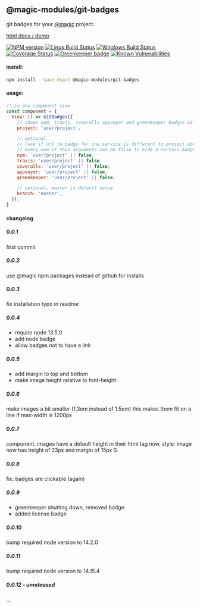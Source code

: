 ## @magic-modules/git-badges

git badges for your [@magic](https://magic.github.com/core) project.

[html docs / demo](https://magic-modules.github.io/git-badges)

[![NPM version][npm-image]][npm-url]
[![Linux Build Status][travis-image]][travis-url]
[![Windows Build Status][appveyor-image]][appveyor-url]
[![Coverage Status][coveralls-image]][coveralls-url]
[![Greenkeeper badge][greenkeeper-image]][greenkeeper-url]
[![Known Vulnerabilities][snyk-image]][snyk-url]

[npm-image]: https://img.shields.io/npm/v/@magic-modules/git-badges.svg
[npm-url]: https://www.npmjs.com/package/@magic-modules/git-badges
[travis-image]: https://img.shields.io/travis/com/magic-modules/git-badges/master
[travis-url]: https://travis-ci.com/magic-modules/git-badges
[appveyor-image]: https://img.shields.io/appveyor/ci/magicmodules/git-badges/master.svg
[appveyor-url]: https://ci.appveyor.com/project/magicmodules/git-badges/branch/master
[coveralls-image]: https://coveralls.io/repos/github/magic-modules/git-badges/badge.svg
[coveralls-url]: https://coveralls.io/github/magic-modules/git-badges
[greenkeeper-image]: https://badges.greenkeeper.io/magic-modules/git-badges.svg
[greenkeeper-url]: https://badges.greenkeeper.io/magic-modules/git-badges.svg
[snyk-image]: https://snyk.io/test/github/magic-modules/git-badges/badge.svg
[snyk-url]: https://snyk.io/test/github/magic-modules/git-badges

#### install:
```bash
npm install --save-exact @magic-modules/git-badges
```

#### usage:
```javascript
// in any component view
const component = {
  View: () => GitBadges({
    // shows npm, travis, coveralls appveyor and greenkeeper badges with this project
    project: 'user/project',

    // optional
    // (use if url to badge for one service is different to project above)
    // every one of this arguments can be false to hide a certain badge
    npm: 'user/project' || false,
    travis: 'user/project' || false,
    coveralls: 'user/project' || false,
    appveyor: 'user/project' || false,
    greenkeeper: 'user/project' || false,

    // optional, master is default value
    branch: 'master',
  }),
}
```

#### changelog

##### 0.0.1
first commit

##### 0.0.2
use @magic npm packages instead of github for installs

##### 0.0.3
fix installation typo in readme

##### 0.0.4
* require node 13.5.0
* add node badge
* allow badges not to have a link

##### 0.0.5
* add margin to top and bottom
* make image height relative to font-height

##### 0.0.6
make images a bit smaller (1.3em instead of 1.5em)
this makes them fit on a line if max-width is 1200px

##### 0.0.7
component: images have a default height in their html tag now.
style: image now has height of 23px and margin of 15px 0.

##### 0.0.8
fix: badges are clickable (again)

##### 0.0.9 
* greenkeeper shutting down, removed badge.
* added license badge

##### 0.0.10 
bump required node version to 14.2.0

##### 0.0.11 
bump required node version to 14.15.4

##### 0.0.12 - unreleased
...
